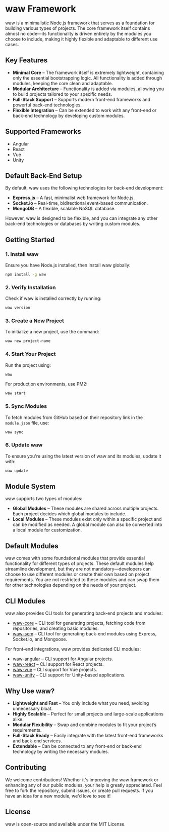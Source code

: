 # waw Framework

waw is a minimalistic Node.js framework that serves as a foundation for building various types of projects. The core framework itself contains almost no code—its functionality is driven entirely by the modules you choose to include, making it highly flexible and adaptable to different use cases.

## Key Features

-   **Minimal Core** – The framework itself is extremely lightweight, containing only the essential bootstrapping logic. All functionality is added through modules, keeping the core clean and adaptable.
-   **Modular Architecture** – Functionality is added via modules, allowing you to build projects tailored to your specific needs.
-   **Full-Stack Support** – Supports modern front-end frameworks and powerful back-end technologies.
-   **Flexible Integration** – Can be extended to work with any front-end or back-end technology by developing custom modules.

## Supported Frameworks

-   Angular
-   React
-   Vue
-   Unity

## Default Back-End Setup

By default, waw uses the following technologies for back-end development:

-   **Express.js** – A fast, minimalist web framework for Node.js.
-   **Socket.io** – Real-time, bidirectional event-based communication.
-   **MongoDB** – A flexible, scalable NoSQL database.

However, waw is designed to be flexible, and you can integrate any other back-end technologies or databases by writing custom modules.

## Getting Started

### 1. Install waw

Ensure you have Node.js installed, then install waw globally:

```sh
npm install -g waw
```

### 2. Verify Installation

Check if waw is installed correctly by running:

```sh
waw version
```

### 3. Create a New Project

To initialize a new project, use the command:

```sh
waw new project-name
```

### 4. Start Your Project

Run the project using:

```sh
waw
```

For production environments, use PM2:

```sh
waw start
```

### 5. Sync Modules

To fetch modules from GitHub based on their repository link in the `module.json` file, use:

```sh
waw sync
```

### 6. Update waw

To ensure you're using the latest version of waw and its modules, update it with:

```sh
waw update
```

## Module System

waw supports two types of modules:

-   **Global Modules** – These modules are shared across multiple projects. Each project decides which global modules to include.
-   **Local Modules** – These modules exist only within a specific project and can be modified as needed. A global module can also be converted into a local module for customization.

## Default Modules

waw comes with some foundational modules that provide essential functionality for different types of projects. These default modules help streamline development, but they are not mandatory—developers can choose to use different modules or create their own based on project requirements. You are not restricted to these modules and can swap them for other technologies depending on the needs of your project.

## CLI Modules

waw also provides CLI tools for generating back-end projects and modules:

-   [waw-core](https://github.com/WebArtWork/waw-core) – CLI tool for generating projects, fetching code from repositories, and creating basic modules.
-   [waw-sem](https://github.com/WebArtWork/waw-sem) – CLI tool for generating back-end modules using Express, Socket.io, and Mongoose.

For front-end integrations, waw provides dedicated CLI modules:

-   [waw-angular](https://github.com/WebArtWork/waw-angular) – CLI support for Angular projects.
-   [waw-react](https://github.com/WebArtWork/waw-react) – CLI support for React projects.
-   [waw-vue](https://github.com/WebArtWork/waw-vue) – CLI support for Vue projects.
-   [waw-unity](https://github.com/WebArtWork/waw-unity) – CLI support for Unity-based applications.

## Why Use waw?

-   **Lightweight and Fast** – You only include what you need, avoiding unnecessary bloat.
-   **Highly Scalable** – Perfect for small projects and large-scale applications alike.
-   **Modular Flexibility** – Swap and combine modules to fit your project’s requirements.
-   **Full-Stack Ready** – Easily integrate with the latest front-end frameworks and back-end services.
-   **Extendable** – Can be connected to any front-end or back-end technology by writing the necessary modules.

## Contributing

We welcome contributions! Whether it's improving the waw framework or enhancing any of our public modules, your help is greatly appreciated. Feel free to fork the repository, submit issues, or create pull requests. If you have an idea for a new module, we'd love to see it!

## License

waw is open-source and available under the MIT License.
